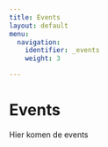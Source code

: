 ```yaml
---
title: Events
layout: default
menu:
  navigation:
    identifier: _events
    weight: 3

---
```

# Events
Hier komen de events